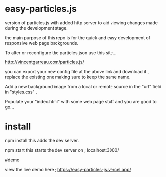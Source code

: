 ```html


```

# easy-particles.js

version of particles.js with added http server to aid viewing changes made during the development stage.

the main purpose of this repo is for the quick and easy development of responsive web page backgrounds.

To alter or reconfigure the particles.json use this site...

http://vincentgarreau.com/particles.js/

you can export your new config file at the above link and download it , replace the existing one making sure to keep the same name.

Add a new background image from a local or remote source in the "url" field in "styles.css" .

Populate your "index.html" with some web page stuff and you are good to go...

# install

npm install           this adds the dev server.

npm start             this starts the dev server on ;  localhost:3000/ 

#demo

view the live demo here ; https://easy-particles-js.vercel.app/
